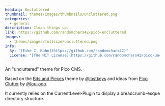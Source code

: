```yaml
---
heading: Uncluttered
thumbnail: themes/images/thumbnails/uncluttered.png
categories:
  - general
description: Clean things up.
link: https://github.com/randomchars42/pico-uncluttered
images:
  - themes/images/fullsize/uncluttered.png
info:
  By: "[Eike C. Kühn](https://github.com/randomchars42)"
  License: "[The MIT License](https://github.com/randomchars42/pico-uncluttered/blob/master/LICENSE)"
---
```


An "uncluttered" theme for Pico CMS.

Based on the [Bits and Pieces](https://github.com/lostkeys/Bits-and-Pieces-Theme-for-Pico) theme by [@lostkeys](https://github.com/lostkeys) and ideas from [Pico Clutter](https://github.com/luo-ooo/clutter) by [@lou-ooo](https://github.com/luo-ooo).

It currently relies on the CurrentLevel-Plugin to display a breadcrumb-esque directory structure.